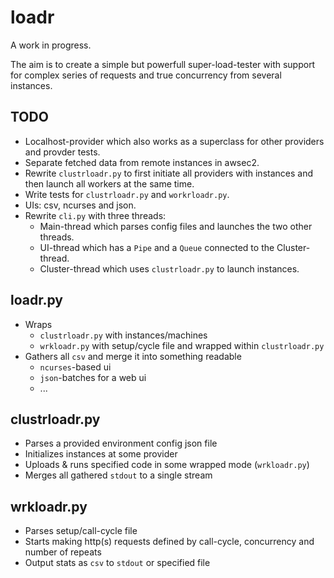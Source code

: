 loadr
=====

A work in progress.

The aim is to create a simple but powerfull super-load-tester with support for
complex series of requests and true concurrency from several instances.

TODO
----

* Localhost-provider which also works as a superclass for other providers and
  provder tests.
* Separate fetched data from remote instances in awsec2.
* Rewrite `clustrloadr.py` to first initiate all providers with instances and
  then launch all workers at the same time.
* Write tests for `clustrloadr.py` and `workrloadr.py`.
* UIs: csv, ncurses and json.
* Rewrite `cli.py` with three threads:
	- Main-thread which parses config files and launches the two other threads.
	- UI-thread which has a `Pipe` and a `Queue` connected to the
	  Cluster-thread.
	- Cluster-thread which uses `clustrloadr.py` to launch instances.

loadr.py
--------

* Wraps
	- `clustrloadr.py` with instances/machines
	- `wrkloadr.py` with setup/cycle file and wrapped within `clustrloadr.py`
* Gathers all `csv` and merge it into something readable
	- `ncurses`-based ui
	- `json`-batches for a web ui
	- ...

clustrloadr.py
--------------

* Parses a provided environment config json file
* Initializes instances at some provider
* Uploads & runs specified code in some wrapped mode (`wrkloadr.py`)
* Merges all gathered `stdout` to a single stream

wrkloadr.py
-----------

* Parses setup/call-cycle file
* Starts making http(s) requests defined by call-cycle, concurrency and number of repeats
* Output stats as `csv` to `stdout` or specified file
